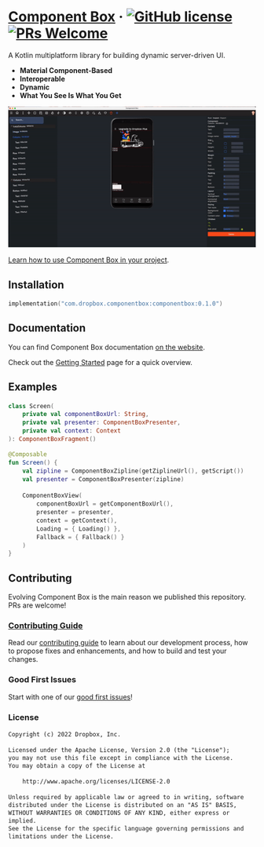 # [Component Box](https://componentbox.io) &middot; [![GitHub license](https://img.shields.io/badge/license-APACHE-red.svg)](https://github.com/dropbox/componentbox/blob/main/LICENSE.txt) [![PRs Welcome](https://img.shields.io/badge/PRs-welcome-brightgreen.svg)](https://componentbox.io/docs/how-to-contribute)

A Kotlin multiplatform library for building dynamic server-driven UI.

- **Material Component-Based**
- **Interoperable**
- **Dynamic**
- **What You See Is What You Get**

![Component Box Desktop](.github/componentbox.gif)

[Learn how to use Component Box in your project](https://componentbox.io/docs/).

## Installation

```kotlin
implementation("com.dropbox.componentbox:componentbox:0.1.0")
```

## Documentation

You can find Component Box documentation [on the website](https://componentbox.io).

Check out the [Getting Started](https://componentbox.io/docs/) page for a quick overview.

## Examples

```kotlin
class Screen(
    private val componentBoxUrl: String,
    private val presenter: ComponentBoxPresenter,
    private val context: Context
): ComponentBoxFragment()
```

```kotlin
@Composable
fun Screen() {
    val zipline = ComponentBoxZipline(getZiplineUrl(), getScript())
    val presenter = ComponentBoxPresenter(zipline)

    ComponentBoxView(
        componentBoxUrl = getComponentBoxUrl(),
        presenter = presenter,
        context = getContext(),
        Loading = { Loading() },
        Fallback = { Fallback() }
    )
}
```

## Contributing

Evolving Component Box is the main reason we published this repository. PRs are welcome!

### [Contributing Guide](https://componentbox.io)

Read our [contributing guide](https://componentbox.io) to learn about our development process, how to propose fixes and enhancements, and how to build and test your changes.

### Good First Issues

Start with one of our [good first issues](https://github.com/dropbox/componentbox/labels/good%20first%20issue)!

### License

```text
Copyright (c) 2022 Dropbox, Inc.

Licensed under the Apache License, Version 2.0 (the "License");
you may not use this file except in compliance with the License.
You may obtain a copy of the License at

    http://www.apache.org/licenses/LICENSE-2.0

Unless required by applicable law or agreed to in writing, software
distributed under the License is distributed on an "AS IS" BASIS,
WITHOUT WARRANTIES OR CONDITIONS OF ANY KIND, either express or implied.
See the License for the specific language governing permissions and
limitations under the License.
```
